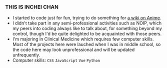 ### THIS IS INCHEI CHAN
- I started to code just for fun, trying to do something for [a wiki on Anime](https://zh.moegirl.org.cn).
- I didn't take part in any semi-professional activities such as NOIP, which my peers into coding always like to talk about, for something beyond my control, though I'd be quite delighted to be acquainted with those peers.
- I'm majoring in Clinical Medicine which requires few computer skills. Most of the projects here were lauched when I was in middle school, so the code here may look unprofessional and will be updated unfrequently.
- Computer skills: `CSS` `JavaScript` `Vue` `Python`
